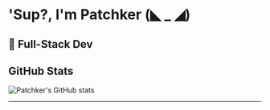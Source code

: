 # 'Sup?, I'm Patchker (◣ _ ◢)

## 🌊 Full-Stack Dev

## GitHub Stats

![Patchker's GitHub stats](https://github-readme-stats.vercel.app/api?username=patchker&show_icons=true&theme=radical)


---

